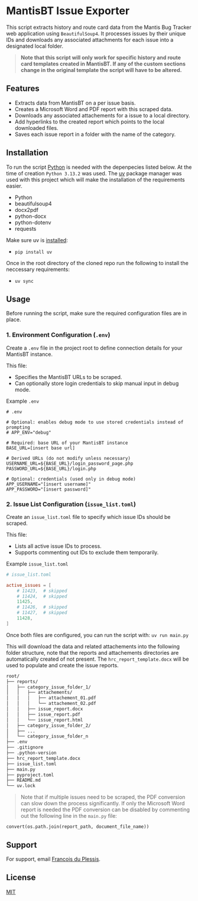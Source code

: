 
# MantisBT Issue Exporter

This script extracts history and route card data from the Mantis Bug Tracker web application using `BeautifulSoup4`. It processes issues by their unique IDs and downloads any associated attachments for each issue into a designated local folder.

> **Note that this script will only work for specific history and route card templates created in MantisBT. If any of the custom sections change in the original template the script will have to be altered.**


## Features

- Extracts data from MantisBT on a per issue basis.
- Creates a Microsoft Word and PDF report with this scraped data.
- Downloads any associated attachements for a issue to a local directory.
- Add hyperlinks to the created report which points to the local downloaded files.
- Saves each issue report in a folder with the name of the category.


## Installation

To run the script [Python](https://www.python.org/) is needed with the depenpecies listed below. At the time of creation `Python 3.13.2` was used. The [uv](https://docs.astral.sh/uv/) package manager was used with this project which will make the installation of the requirements easier.

- Python
- beautifulsoup4
- docx2pdf
- python-docx
- python-dotenv
- requests

Make sure uv is [installed](https://docs.astral.sh/uv/getting-started/installation/):
- `pip install uv`

Once in the root directory of the cloned repo run the following to install the neccessary requirements:
- `uv sync`


## Usage

Before running the script, make sure the required configuration files are in place.

### 1. Environment Configuration (`.env`)

Create a `.env` file in the project root to define connection details for your MantisBT instance.

This file:
- Specifies the MantisBT URLs to be scraped.
- Can optionally store login credentials to skip manual input in debug mode.

Example `.env`

```properties
# .env

# Optional: enables debug mode to use stored credentials instead of prompting
# APP_ENV="debug"

# Required: base URL of your MantisBT instance
BASE_URL=[insert base url]

# Derived URLs (do not modify unless necessary)
USERNAME_URL=${BASE_URL}/login_password_page.php
PASSWORD_URL=${BASE_URL}/login.php

# Optional: credentials (used only in debug mode)
APP_USERNAME="[insert username]"
APP_PASSWORD="[insert password]"
```

### 2. Issue List Configuration (`issue_list.toml`)

Create an `issue_list.toml` file to specify which issue IDs should be scraped.

This file:
- Lists all active issue IDs to process.
- Supports commenting out IDs to exclude them temporarily.

Example `issue_list.toml`

```toml
# issue_list.toml

active_issues = [
    # 11423,  # skipped
    # 11424,  # skipped
    11425,
    # 11426,  # skipped
    # 11427,  # skipped
    11428,
]
```

Once both files are configured, you can run the script with: `uv run main.py`

This will download the data and related attachements into the following folder structure, note that the reports and attachements directories are automatically created of not present. The `hrc_report_template.docx` will be used to populate and create the issue reports.

```bash
root/
├── reports/
│   ├── category_issue_folder_1/
│   │   ├── attachements/
│   │   │   ├── attachement_01.pdf
│   │   │   └── attachement_02.pdf
│   │   ├── issue_report.docx
│   │   ├── issue_report.pdf
│   │   └── issue_report.html
│   ├── category_issue_folder_2/
│   ├── ...
│   └── category_issue_folder_n
├── .env
├── .gitignore
├── .python-version
├── hrc_report_template.docx
├── issue_list.toml
├── main.py
├── pyproject.toml
├── README.md
└── uv.lock
```

> Note that if multiple issues need to be scraped, the PDF conversion can slow down the process significantly. If only the Microsoft Word report is needed the PDF conversion can be disabled by commenting out the following line in the `main.py` file:

`convert(os.path.join(report_path, document_file_name))`

## Support

For support, email [Francois du Plessis](mailto:francoisdl@reutech.co.za).


## License

[MIT](https://choosealicense.com/licenses/mit/)
